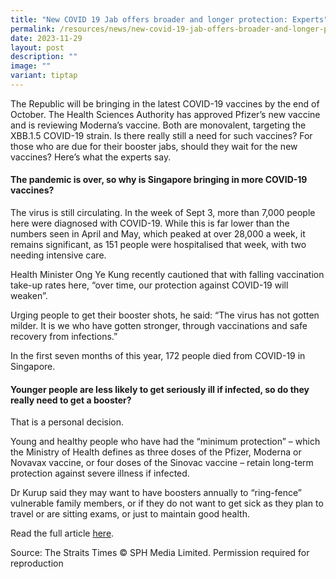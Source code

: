 ```yaml
---
title: "New COVID 19 Jab offers broader and longer protection: Experts"
permalink: /resources/news/new-covid-19-jab-offers-broader-and-longer-protection/
date: 2023-11-29
layout: post
description: ""
image: ""
variant: tiptap
---
```

<p>The Republic will be bringing in the latest COVID-19 vaccines by the end of October. The Health Sciences Authority has approved Pfizer’s new vaccine and is reviewing Moderna’s vaccine. Both are monovalent, targeting the XBB.1.5 COVID-19 strain. Is there really still a need for such vaccines? For those who are due for their booster jabs, should they wait for the new vaccines? Here’s what the experts say.</p><h4>The pandemic is over, so why is Singapore bringing in more COVID-19 vaccines?</h4><p>The virus is still circulating. In the week of Sept 3, more than 7,000 people here were diagnosed with COVID-19. While this is far lower than the numbers seen in April and May, which peaked at over 28,000 a week, it remains significant, as 151 people were hospitalised that week, with two needing intensive care.</p><p>Health Minister Ong Ye Kung recently cautioned that with falling vaccination take-up rates here, “over time, our protection against COVID-19 will weaken”.</p><p>Urging people to get their booster shots, he said: “The virus has not gotten milder. It is we who have gotten stronger, through vaccinations and safe recovery from infections.”</p><p>In the first seven months of this year, 172 people died from COVID-19 in Singapore.</p><p></p><h4>Younger people are less likely to get seriously ill if infected, so do they really need to get a booster?</h4><p>That is a personal decision.</p><p>Young and healthy people who have had the “minimum protection” – which the Ministry of Health defines as three doses of the Pfizer, Moderna or Novavax vaccine, or four doses of the Sinovac vaccine – retain long-term protection against severe illness if infected.</p><p>Dr Kurup said they may want to have boosters annually to “ring-fence” vulnerable family members, or if they do not want to get sick as they plan to travel or are sitting exams, or just to maintain good health.</p><p>Read the full article <a href="https://www.ncid.sg/News-Events/News/Documents/(ST%20210923)%20New%20COVID-19%20jabs%20offer%20broad,%20better%20protection%20Experts.pdf" rel="noopener noreferrer nofollow" target="_blank">here</a>.</p><p>Source: The Straits Times © SPH Media Limited. Permission required for reproduction</p>